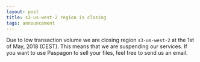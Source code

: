 ```yaml
---
layout: post
title: s3-us-west-2 region is closing
tags: announcement
---
```


Due to low transaction volume we are closing region `s3-us-west-2` at the 1st of May, 2018 (CEST). This means that we are suspending our services. If you want to use Paspagon to sell your files, feel free to send us an email.
